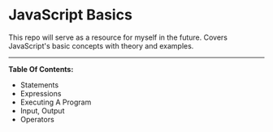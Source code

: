 # JavaScript Basics

This repo will serve as a resource for myself in the future. Covers JavaScript's basic concepts with theory and examples.

***

__Table Of Contents:__

* Statements 
* Expressions
* Executing A Program
* Input, Output
* Operators